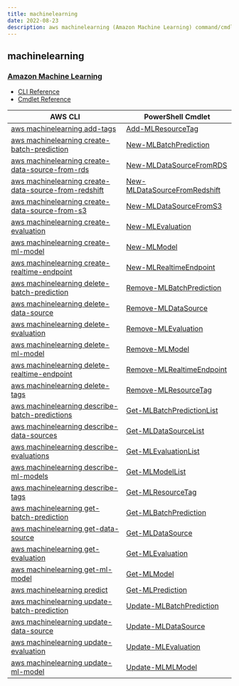 ```yaml
---
title: machinelearning
date: 2022-08-23
description: aws machinelearning (Amazon Machine Learning) command/cmdlet list.
---
```


## machinelearning

### [Amazon Machine Learning](https://aws.amazon.com/machinelearning/)

* [CLI Reference](https://docs.aws.amazon.com/cli/latest/reference/machinelearning/index.html)
* [Cmdlet Reference](https://docs.aws.amazon.com/powershell/latest/reference/items/Amazon_Machine_Learning_cmdlets.html)

|AWS CLI|PowerShell Cmdlet|
|----|----|
|[aws machinelearning add-tags](https://docs.aws.amazon.com/cli/latest/reference/machinelearning/add-tags.html)|[Add-MLResourceTag](https://docs.aws.amazon.com/powershell/latest/reference/items/Add-MLResourceTag.html)|
|[aws machinelearning create-batch-prediction](https://docs.aws.amazon.com/cli/latest/reference/machinelearning/create-batch-prediction.html)|[New-MLBatchPrediction](https://docs.aws.amazon.com/powershell/latest/reference/items/New-MLBatchPrediction.html)|
|[aws machinelearning create-data-source-from-rds](https://docs.aws.amazon.com/cli/latest/reference/machinelearning/create-data-source-from-rds.html)|[New-MLDataSourceFromRDS](https://docs.aws.amazon.com/powershell/latest/reference/items/New-MLDataSourceFromRDS.html)|
|[aws machinelearning create-data-source-from-redshift](https://docs.aws.amazon.com/cli/latest/reference/machinelearning/create-data-source-from-redshift.html)|[New-MLDataSourceFromRedshift](https://docs.aws.amazon.com/powershell/latest/reference/items/New-MLDataSourceFromRedshift.html)|
|[aws machinelearning create-data-source-from-s3](https://docs.aws.amazon.com/cli/latest/reference/machinelearning/create-data-source-from-s3.html)|[New-MLDataSourceFromS3](https://docs.aws.amazon.com/powershell/latest/reference/items/New-MLDataSourceFromS3.html)|
|[aws machinelearning create-evaluation](https://docs.aws.amazon.com/cli/latest/reference/machinelearning/create-evaluation.html)|[New-MLEvaluation](https://docs.aws.amazon.com/powershell/latest/reference/items/New-MLEvaluation.html)|
|[aws machinelearning create-ml-model](https://docs.aws.amazon.com/cli/latest/reference/machinelearning/create-ml-model.html)|[New-MLModel](https://docs.aws.amazon.com/powershell/latest/reference/items/New-MLModel.html)|
|[aws machinelearning create-realtime-endpoint](https://docs.aws.amazon.com/cli/latest/reference/machinelearning/create-realtime-endpoint.html)|[New-MLRealtimeEndpoint](https://docs.aws.amazon.com/powershell/latest/reference/items/New-MLRealtimeEndpoint.html)|
|[aws machinelearning delete-batch-prediction](https://docs.aws.amazon.com/cli/latest/reference/machinelearning/delete-batch-prediction.html)|[Remove-MLBatchPrediction](https://docs.aws.amazon.com/powershell/latest/reference/items/Remove-MLBatchPrediction.html)|
|[aws machinelearning delete-data-source](https://docs.aws.amazon.com/cli/latest/reference/machinelearning/delete-data-source.html)|[Remove-MLDataSource](https://docs.aws.amazon.com/powershell/latest/reference/items/Remove-MLDataSource.html)|
|[aws machinelearning delete-evaluation](https://docs.aws.amazon.com/cli/latest/reference/machinelearning/delete-evaluation.html)|[Remove-MLEvaluation](https://docs.aws.amazon.com/powershell/latest/reference/items/Remove-MLEvaluation.html)|
|[aws machinelearning delete-ml-model](https://docs.aws.amazon.com/cli/latest/reference/machinelearning/delete-ml-model.html)|[Remove-MLModel](https://docs.aws.amazon.com/powershell/latest/reference/items/Remove-MLModel.html)|
|[aws machinelearning delete-realtime-endpoint](https://docs.aws.amazon.com/cli/latest/reference/machinelearning/delete-realtime-endpoint.html)|[Remove-MLRealtimeEndpoint](https://docs.aws.amazon.com/powershell/latest/reference/items/Remove-MLRealtimeEndpoint.html)|
|[aws machinelearning delete-tags](https://docs.aws.amazon.com/cli/latest/reference/machinelearning/delete-tags.html)|[Remove-MLResourceTag](https://docs.aws.amazon.com/powershell/latest/reference/items/Remove-MLResourceTag.html)|
|[aws machinelearning describe-batch-predictions](https://docs.aws.amazon.com/cli/latest/reference/machinelearning/describe-batch-predictions.html)|[Get-MLBatchPredictionList](https://docs.aws.amazon.com/powershell/latest/reference/items/Get-MLBatchPredictionList.html)|
|[aws machinelearning describe-data-sources](https://docs.aws.amazon.com/cli/latest/reference/machinelearning/describe-data-sources.html)|[Get-MLDataSourceList](https://docs.aws.amazon.com/powershell/latest/reference/items/Get-MLDataSourceList.html)|
|[aws machinelearning describe-evaluations](https://docs.aws.amazon.com/cli/latest/reference/machinelearning/describe-evaluations.html)|[Get-MLEvaluationList](https://docs.aws.amazon.com/powershell/latest/reference/items/Get-MLEvaluationList.html)|
|[aws machinelearning describe-ml-models](https://docs.aws.amazon.com/cli/latest/reference/machinelearning/describe-ml-models.html)|[Get-MLModelList](https://docs.aws.amazon.com/powershell/latest/reference/items/Get-MLModelList.html)|
|[aws machinelearning describe-tags](https://docs.aws.amazon.com/cli/latest/reference/machinelearning/describe-tags.html)|[Get-MLResourceTag](https://docs.aws.amazon.com/powershell/latest/reference/items/Get-MLResourceTag.html)|
|[aws machinelearning get-batch-prediction](https://docs.aws.amazon.com/cli/latest/reference/machinelearning/get-batch-prediction.html)|[Get-MLBatchPrediction](https://docs.aws.amazon.com/powershell/latest/reference/items/Get-MLBatchPrediction.html)|
|[aws machinelearning get-data-source](https://docs.aws.amazon.com/cli/latest/reference/machinelearning/get-data-source.html)|[Get-MLDataSource](https://docs.aws.amazon.com/powershell/latest/reference/items/Get-MLDataSource.html)|
|[aws machinelearning get-evaluation](https://docs.aws.amazon.com/cli/latest/reference/machinelearning/get-evaluation.html)|[Get-MLEvaluation](https://docs.aws.amazon.com/powershell/latest/reference/items/Get-MLEvaluation.html)|
|[aws machinelearning get-ml-model](https://docs.aws.amazon.com/cli/latest/reference/machinelearning/get-ml-model.html)|[Get-MLModel](https://docs.aws.amazon.com/powershell/latest/reference/items/Get-MLModel.html)|
|[aws machinelearning predict](https://docs.aws.amazon.com/cli/latest/reference/machinelearning/predict.html)|[Get-MLPrediction](https://docs.aws.amazon.com/powershell/latest/reference/items/Get-MLPrediction.html)|
|[aws machinelearning update-batch-prediction](https://docs.aws.amazon.com/cli/latest/reference/machinelearning/update-batch-prediction.html)|[Update-MLBatchPrediction](https://docs.aws.amazon.com/powershell/latest/reference/items/Update-MLBatchPrediction.html)|
|[aws machinelearning update-data-source](https://docs.aws.amazon.com/cli/latest/reference/machinelearning/update-data-source.html)|[Update-MLDataSource](https://docs.aws.amazon.com/powershell/latest/reference/items/Update-MLDataSource.html)|
|[aws machinelearning update-evaluation](https://docs.aws.amazon.com/cli/latest/reference/machinelearning/update-evaluation.html)|[Update-MLEvaluation](https://docs.aws.amazon.com/powershell/latest/reference/items/Update-MLEvaluation.html)|
|[aws machinelearning update-ml-model](https://docs.aws.amazon.com/cli/latest/reference/machinelearning/update-ml-model.html)|[Update-MLMLModel](https://docs.aws.amazon.com/powershell/latest/reference/items/Update-MLMLModel.html)|

